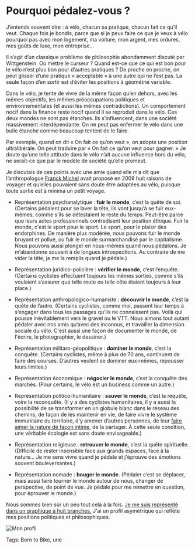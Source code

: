 # Pourquoi pédalez-vous ?

J’entends souvent dire : à vélo, chacun sa pratique, chacun fait ce qu’il veut. Chaque fois je bondis, parce que si je peux faire ce que je veux à vélo pourquoi pas avec mon logement, ma voiture, mon argent, mes ordures, mes goûts de luxe, mon entreprise…<span id="more-61108"></span>

Il s’agit d’un classique problème de philosophie abondamment discuté par Wittgenstein. Où mettre le curseur ? Quand est-ce que ce qui est bon pour le vélo n’est plus bon pour d’autres pratiques ? De proche en proche, on peut glisser d’une pratique « acceptable » à une autre qui ne l’est pas. La seule façon d’en sortir est d’éviter les positions à géométrie variable.

Dans le vélo, je tente de vivre de la même façon qu’en dehors, avec les mêmes objectifs, les mêmes préoccupations politiques et environnementales (et aussi les mêmes contradictions). Un comportement nocif dans la finance reste nocif quand il se reproduit dans le vélo. Ces deux mondes ne sont pas étanches. Ils s’influencent, dans une société massivement interdépendante. On ne peut pas enfermer le vélo dans une bulle étanche comme beaucoup tentent de le faire.

Par exemple, quand on dit « On fait ce qu’on veut », on adopte une position ultralibérale. On peut traduire par « On fait ce qu’on veut pour gagner. » Je doute qu’une telle attitude dans le vélo n’ait aucune influence hors du vélo, ne serait-ce que par le modèle de société qu’elle promeut.

Je discutais de ces points avec une amie quand elle m’a dit que l’anthropologue [Franck Michel](https://www.croiseedesroutes.com/franck-michel-assoc-deroutes-detours) avait proposé en 2009 huit raisons de voyager et qu’elles pouvaient sans doute être adaptées au vélo, puisque toute sortie est à minima un petit voyage.

- Représentation psychanalytique : **fuir le monde**, c’est la quête de soi. (Certains pédalent pour se laver la tête, ils vont jusqu’à se fuir eux-mêmes, comme s’ils se détestaient le reste du temps. Peut-être parce que leurs actes professionnels contredisent leur position éthique. Fuir le monde, c'est le sport pour le sport. Le sport, pour le plaisir des endorphines. De manière plus modérée, nous pouvons fuir le monde bruyant et pollué, ou fuir le monde surmarchandisé par le capitalisme. Nous pouvons aussi plonger en nous-mêmes quand nous pédalons. Je m’abandonne souvent à de longues introspections. Au contraire de me vider la tête, je me la remplis quand je pédale.)

- Représentation juridico-policière : **vérifier le monde**, c’est l’enquête. (Certains cyclistes effectuent toujours les mêmes sorties, comme s’ils voulaient s’assurer que telle route ou telle côte étaient toujours à leur place.)

- Représentation anthropologico-humaniste : **découvrir le monde**, c’est la quête de l’autre. (Certains cyclistes, comme moi, passent leur temps à s’engager dans tous les passages qu’ils ne connaissent pas. Voilà qui pousse inévitablement vers le gravel ou le VTT. Nous aimons tout autant pédaler avec nos amis qu’avec des inconnus, et travailler la dimension sociale du vélo. C'est aussi une façon de documenter le monde, de l'écrire, le photographier, le dessiner.)

- Représentation militaro-géopolitique : **dominer le monde**, c’est la conquête. (Certains cyclistes, même à plus de 70 ans, continuent de faire des courses. D’autres veulent se dominer eux-mêmes, repousser leurs limites.)

- Représentation économique : **négocier le monde**, c’est la conquête des marchés. (Pour certains, le vélo est un business comme un autre.)

- Représentation politico-humanitaire : **sauver le monde**, c’est la requête, voire la reconquête. (Il y a des cyclistes humanitaires, il y a aussi la possibilité de se transformer en un globule blanc dans le réseau des chemins, de façon de les maintenir en vie, de faire vivre le système immunitaire du territoire, d’y amener d’autres personnes, de leur [faire aimer la nature de façon intime](https://tcrouzet.com/2021/08/02/lecologie-commence-par-lamour-du-territoire/), de la partager. À cette seule condition, une véritable écologie est sans doute envisageable.)

- Représentation religieuse : **retrouver le monde**, c’est la quête spirituelle. (Difficile de rester insensible face aux grands espaces, face à la nature… Je me sens vivre quand je pédale et j'éprouve des émotions souvent bouleversantes.)

- Représentation nomade : **bouger le monde**. (Pédaler c’est se déplacer, mais aussi faire tourner le monde autour de nous, changer de perspective, de point de vue. Je pédale pour me remettre en question, pour éprouver le monde.)

Nous sommes bien sûr un peu tout cela à la fois. [Je me suis représenté dans un graphique à huit branches.](https://docs.google.com/spreadsheets/d/13qMNbL0xSvFwuIHOmW6DbYl2enaX-DmAhyKOyD95N9s/edit?usp=sharing) J'ai un profil asymétrique qui reflète mes positions politiques et philosophiques.

![Mon profil](https://docs.google.com/spreadsheets/d/13qMNbL0xSvFwuIHOmW6DbYl2enaX-DmAhyKOyD95N9s/edit?usp=sharing)



Tags: Born to Bike, une